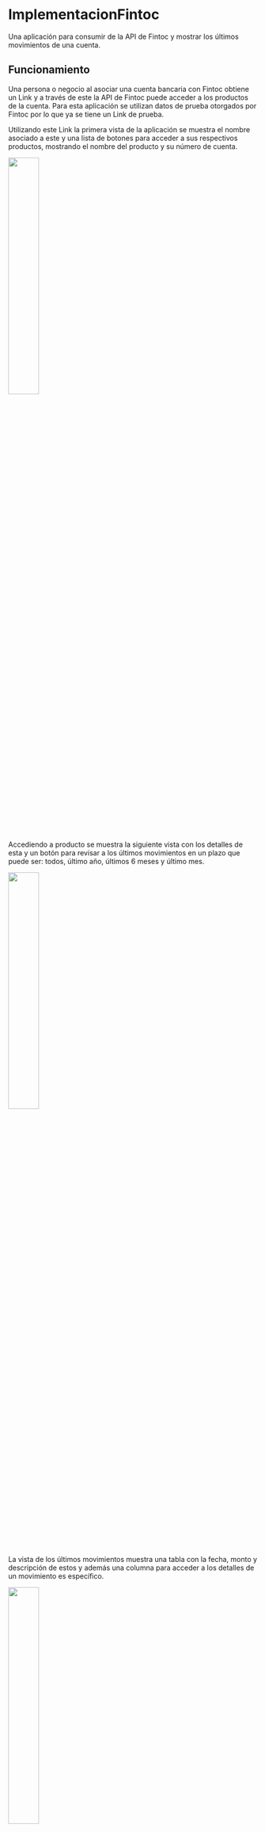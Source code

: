 # ImplementacionFintoc

Una aplicación para consumir de la API de Fintoc y mostrar los últimos movimientos de una cuenta.

## Funcionamiento

Una persona o negocio al asociar una cuenta bancaria con Fintoc obtiene un Link y a través de este la API de Fintoc puede acceder a los productos de la cuenta.
Para esta aplicación se utilizan datos de prueba otorgados por Fintoc por lo que ya se tiene un Link de prueba.

Utilizando este Link la primera vista de la aplicación se muestra el nombre asociado a este y una lista de botones para acceder a sus respectivos productos, mostrando el nombre del producto y su número de cuenta.

<img src="https://user-images.githubusercontent.com/15837691/219389127-38dc870c-3a60-422e-80b6-7e92982637b0.png" width=35% height=35%>

Accediendo a producto se muestra la siguiente vista con los detalles de esta y un botón para revisar a los últimos movimientos en un plazo que puede ser: todos, último año, últimos 6 meses y último mes.

<img src="https://user-images.githubusercontent.com/15837691/219389137-f37f7000-aec2-4208-b520-cbc0a786c667.png" width=35% height=35%>

La vista de los últimos movimientos muestra una tabla con la fecha, monto y descripción de estos y además una columna para acceder a los detalles de un movimiento es específico.

<img src="https://user-images.githubusercontent.com/15837691/219394369-d2d2fc8e-275d-4767-aabd-210a18939f8f.png" width=35% height=35%>

El detalle de un movimiento muestra los siguientes datos: Fecha, Fecha de transacción, Monto, Descripción, comentario y emisor o receptor en el caso respectivo.
Para emisores y receptores se muestra una sub tabla con: Cuenta, Rut, Nombre y Banco.

<img src="https://user-images.githubusercontent.com/15837691/219394375-d6fedf39-27a3-4ccb-8453-432c0c94f7c6.png" width=35% height=35%>

Los datos de prueba de Fintoc cambian constantemente y suelen generar movimientos en un rango de tiempo menor a una semana, considerando esto FintocApp siempre muestra una cuenta corriente 123456789 con datos estáticos para tener al menos 6 movimientos con fechas desde 2020 hasta febrero de 2023 para poder utilizar la función de filtro por periodo de tiempo.
